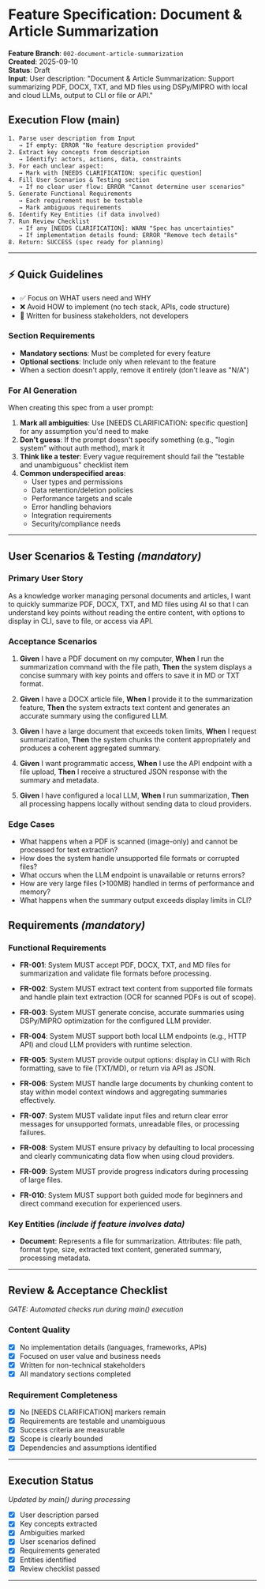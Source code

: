 # Feature Specification: Document & Article Summarization

**Feature Branch**: `002-document-article-summarization`  
**Created**: 2025-09-10  
**Status**: Draft  
**Input**: User description: "Document & Article Summarization: Support summarizing PDF, DOCX, TXT, and MD files using DSPy/MIPRO with local and cloud LLMs, output to CLI or file or API."

## Execution Flow (main)
```
1. Parse user description from Input
   → If empty: ERROR "No feature description provided"
2. Extract key concepts from description
   → Identify: actors, actions, data, constraints
3. For each unclear aspect:
   → Mark with [NEEDS CLARIFICATION: specific question]
4. Fill User Scenarios & Testing section
   → If no clear user flow: ERROR "Cannot determine user scenarios"
5. Generate Functional Requirements
   → Each requirement must be testable
   → Mark ambiguous requirements
6. Identify Key Entities (if data involved)
7. Run Review Checklist
   → If any [NEEDS CLARIFICATION]: WARN "Spec has uncertainties"
   → If implementation details found: ERROR "Remove tech details"
8. Return: SUCCESS (spec ready for planning)
```

---

## ⚡ Quick Guidelines
- ✅ Focus on WHAT users need and WHY
- ❌ Avoid HOW to implement (no tech stack, APIs, code structure)
- 👥 Written for business stakeholders, not developers

### Section Requirements
- **Mandatory sections**: Must be completed for every feature
- **Optional sections**: Include only when relevant to the feature
- When a section doesn't apply, remove it entirely (don't leave as "N/A")

### For AI Generation
When creating this spec from a user prompt:
1. **Mark all ambiguities**: Use [NEEDS CLARIFICATION: specific question] for any assumption you'd need to make
2. **Don't guess**: If the prompt doesn't specify something (e.g., "login system" without auth method), mark it
3. **Think like a tester**: Every vague requirement should fail the "testable and unambiguous" checklist item
4. **Common underspecified areas**:
   - User types and permissions
   - Data retention/deletion policies  
   - Performance targets and scale
   - Error handling behaviors
   - Integration requirements
   - Security/compliance needs

---

## User Scenarios & Testing *(mandatory)*

### Primary User Story
As a knowledge worker managing personal documents and articles, I want to quickly summarize PDF, DOCX, TXT, and MD files using AI so that I can understand key points without reading the entire content, with options to display in CLI, save to file, or access via API.

### Acceptance Scenarios
1. **Given** I have a PDF document on my computer, **When** I run the summarization command with the file path, **Then** the system displays a concise summary with key points and offers to save it in MD or TXT format.

2. **Given** I have a DOCX article file, **When** I provide it to the summarization feature, **Then** the system extracts text content and generates an accurate summary using the configured LLM.

3. **Given** I have a large document that exceeds token limits, **When** I request summarization, **Then** the system chunks the content appropriately and produces a coherent aggregated summary.

4. **Given** I want programmatic access, **When** I use the API endpoint with a file upload, **Then** I receive a structured JSON response with the summary and metadata.

5. **Given** I have configured a local LLM, **When** I run summarization, **Then** all processing happens locally without sending data to cloud providers.

### Edge Cases
- What happens when a PDF is scanned (image-only) and cannot be processed for text extraction?
- How does the system handle unsupported file formats or corrupted files?
- What occurs when the LLM endpoint is unavailable or returns errors?
- How are very large files (>100MB) handled in terms of performance and memory?
- What happens when the summary output exceeds display limits in CLI?

## Requirements *(mandatory)*

### Functional Requirements
- **FR-001**: System MUST accept PDF, DOCX, TXT, and MD files for summarization and validate file formats before processing.

- **FR-002**: System MUST extract text content from supported file formats and handle plain text extraction (OCR for scanned PDFs is out of scope).

- **FR-003**: System MUST generate concise, accurate summaries using DSPy/MIPRO optimization for the configured LLM provider.

- **FR-004**: System MUST support both local LLM endpoints (e.g., HTTP API) and cloud LLM providers with runtime selection.

- **FR-005**: System MUST provide output options: display in CLI with Rich formatting, save to file (TXT/MD), or return via API as JSON.

- **FR-006**: System MUST handle large documents by chunking content to stay within model context windows and aggregating summaries effectively.

- **FR-007**: System MUST validate input files and return clear error messages for unsupported formats, unreadable files, or processing failures.

- **FR-008**: System MUST ensure privacy by defaulting to local processing and clearly communicating data flow when using cloud providers.

- **FR-009**: System MUST provide progress indicators during processing of large files.

- **FR-010**: System MUST support both guided mode for beginners and direct command execution for experienced users.

### Key Entities *(include if feature involves data)*
- **Document**: Represents a file for summarization. Attributes: file path, format type, size, extracted text content, generated summary, processing metadata.

---

## Review & Acceptance Checklist
*GATE: Automated checks run during main() execution*

### Content Quality
- [x] No implementation details (languages, frameworks, APIs)
- [x] Focused on user value and business needs
- [x] Written for non-technical stakeholders
- [x] All mandatory sections completed

### Requirement Completeness
- [x] No [NEEDS CLARIFICATION] markers remain
- [x] Requirements are testable and unambiguous  
- [x] Success criteria are measurable
- [x] Scope is clearly bounded
- [x] Dependencies and assumptions identified

---

## Execution Status
*Updated by main() during processing*

- [x] User description parsed
- [x] Key concepts extracted
- [x] Ambiguities marked
- [x] User scenarios defined
- [x] Requirements generated
- [x] Entities identified
- [x] Review checklist passed

---
